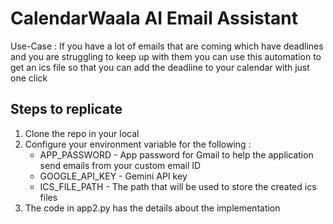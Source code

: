 # CalendarWaala AI Email Assistant

Use-Case : If you have a lot of emails that are coming which have deadlines and you are struggling to keep up with them you can use this automation to get an ics file so that you can add the deadline to your calendar with just one click

## Steps to replicate

1) Clone the repo in your local
2) Configure your environment variable for the following :
   - APP_PASSWORD - App password for Gmail to help the application send emails from your custom email ID
   - GOOGLE_API_KEY - Gemini API key
   - ICS_FILE_PATH - The path that will be used to store the created ics files
3) The code in app2.py has the details about the implementation
